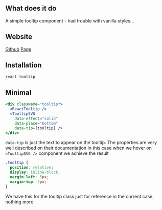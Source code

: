 ## What does it do
A simple tooltip component - had trouble with vanilla styles...

## Website
[Github](https://github.com/wwayne/react-tooltip)
[Page](https://wwayne.github.io/react-tooltip/)

## Installation
`react-tooltip`

## Minimal 
```jsx
<div className="tooltip">
  <ReactTooltip />
  <TooltipSVG 
    data-effect="solid"
    data-place="bottom"
    data-tip={tooltip} />
</div>
```

`data-tip` is just the text to appear on the tooltip.
The properties are very well described on their documentation
In this case when we hover on `<TooltipSVG />` component we achieve the result
```css
.tooltip {
  position: relative;
  display: inline-block;
  margin-left: 5px;
  margin-top: 3px;
}
```
We have this for the tooltip class just for reference in the current case, nothing more





